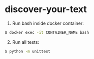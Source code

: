 # discover-your-text

1. Run bash inside docker container:
```bash
$ docker exec -it CONTAINER_NAME bash
```

2. Run all tests:
```bash
$ python -m unittest
```